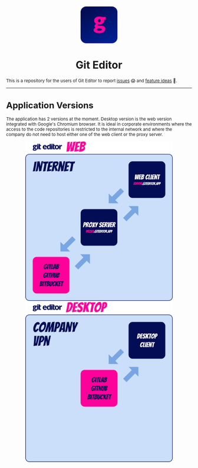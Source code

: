 <p align="center">
  <img width="100px" src="./assets/git-editor-icon.png" />
</p>
<h1 align="center">Git Editor<small></h1>

This is a repository for the users of Git Editor to report [issues](https://github.com/CraftLab/git-editor-app/projects/2) 😱 and [feature ideas](https://github.com/CraftLab/git-editor-app/projects/2) 🤩.

---

# Application Versions

The application has 2 versions at the moment. Desktop version is the web version integrated with Google's Chromium browser. It is ideal in corporate environments where the access to the code repositories is restricted to the internal network and where the company do not need to host either one of the web client or the proxy server.

<p align="center">
<img width="400px"  src="./assets/git-editor-web.png" />
<img width="400px" src="./assets/git-editor-desktop.png" />
</p>
